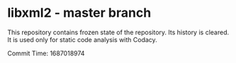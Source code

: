 # libxml2 - master branch

This repository contains frozen state of the repository.
Its history is cleared. It is used only for static code
analysis with Codacy.

Commit Time: 1687018974